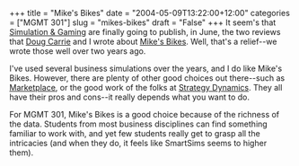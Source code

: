 +++
title = "Mike's Bikes"
date = "2004-05-09T13:22:00+12:00"
categories = ["MGMT 301"]
slug = "mikes-bikes"
draft = "False"
+++
It seem's that [Simulation &
Gaming](http://www.unice.fr/sg/) are finally going to publish, in June,
the two reviews that [Doug Carrie](http://staff.business.auckland.ac.nz/dcarrie) 
and I wrote about
[Mike's Bikes](http://www.smartsims.com). Well, that's a relief--we
wrote those well over two years ago.

I've used several business simulations over the years, and I do
like Mike's Bikes. However, there are plenty of other good choices out
there--such as [Marketplace](http://www.marketplace-simulation.com/), or
the good work of the folks at [Strategy
Dynamics](http://www.strategydynamics.com/). They all have their pros and
cons--it really depends what you want to do.

For MGMT 301, Mike's Bikes is a good choice
because of the richness of the data. Students from most business
disciplines can find something familiar to work with, and yet few
students really get to grasp all the intricacies (and when they do,
it feels like SmartSims seems to higher them).


